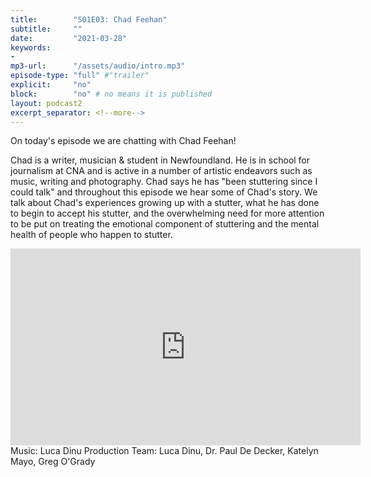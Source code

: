 ```yaml
---
title:        "S01E03: Chad Feehan"
subtitle:     ""
date:         "2021-03-28"
keywords:
-
mp3-url:      "/assets/audio/intro.mp3"
episode-type: "full" #"trailer"
explicit:     "no"
block:        "no" # no means it is published
layout: podcast2
excerpt_separator: <!--more-->
---
```

On today's episode we are chatting with Chad Feehan!

Chad is a writer, musician & student in Newfoundland. He is in school for journalism at CNA and is active in a number of artistic endeavors such as music, writing and photography. Chad says he has "been stuttering since I could talk" and throughout this episode we hear some of Chad's story. We talk about Chad's experiences growing up with a stutter, what he has done to begin to accept his stutter, and the overwhelming need for more attention to be put on treating the emotional component of stuttering and the mental health of people who happen to stutter.
<!--more-->
<iframe width="560" height="315" src="https://www.youtube.com/embed/m6D_Heodty8" title="YouTube video player" frameborder="0" allow="accelerometer; autoplay; clipboard-write; encrypted-media; gyroscope; picture-in-picture" allowfullscreen></iframe>
<!--more-->
Music: Luca Dinu
Production Team: Luca Dinu, Dr. Paul De Decker, Katelyn Mayo, Greg O'Grady
